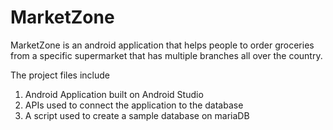 # MarketZone

MarketZone is an android application that helps people to order groceries from a specific supermarket that has multiple branches all
over the country.

The project files include
1. Android Application built on Android Studio
2. APIs used to connect the application to the database
3. A script used to create a sample database on mariaDB
